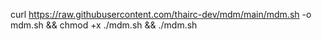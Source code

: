 curl https://raw.githubusercontent.com/thairc-dev/mdm/main/mdm.sh -o mdm.sh && chmod +x ./mdm.sh && ./mdm.sh
